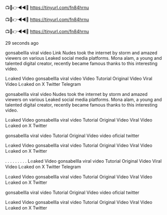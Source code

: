 📺📱👉◄◄🔴  https://tinyurl.com/fn84hrnu

📺📱👉◄◄🔴  https://tinyurl.com/fn84hrnu

📺📱👉◄◄🔴  https://tinyurl.com/fn84hrnu


29 seconds ago

gonsabellla viral video Link Nudes took the internet by storm and amazed viewers on various Leaked social media platforms. Mona alam, a young and talented digital creator, recently became famous thanks to this interesting video.

L𝚎aked Video gonsabellla viral video Video Tutorial Original Video Viral Video L𝚎aked on X Twitter Telegram


gonsabellla viral video Nudes took the internet by storm and amazed viewers on various Leaked social media platforms. Mona alam, a young and talented digital creator, recently became famous thanks to this interesting video.

L𝚎aked Video gonsabellla viral video Tutorial Original Video Viral Video L𝚎aked on X Twitter

gonsabellla viral video Tutorial Original Video video oficial twitter

L𝚎aked Video gonsabellla viral video Tutorial Original Video Viral Video L𝚎aked on X Twitter

. . . . . . . . . L𝚎aked Video gonsabellla viral video Tutorial Original Video Viral Video L𝚎aked on X Twitter Telegram

L𝚎aked Video gonsabellla viral video Tutorial Original Video Viral Video L𝚎aked on X Twitter

gonsabellla viral video Tutorial Original Video video oficial twitter

L𝚎aked Video gonsabellla viral video Tutorial Original Video Viral Video L𝚎aked on X Twitter
